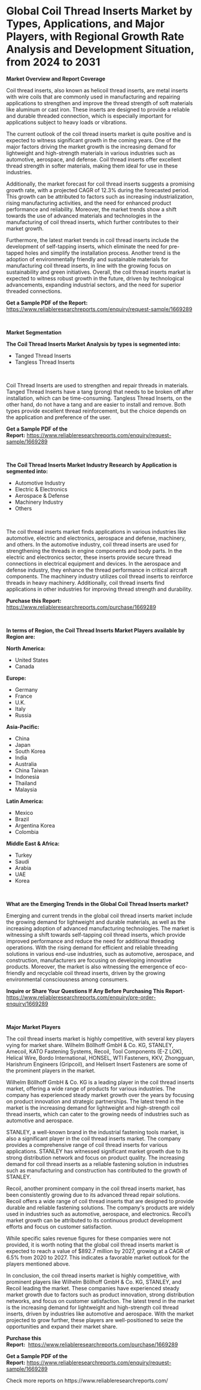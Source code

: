 <p><h1>Global Coil Thread Inserts Market by Types, Applications, and Major Players, with Regional Growth Rate Analysis and Development Situation, from 2024 to 2031</h1></p><p><strong>Market Overview and Report Coverage</strong></p>
<p><p>Coil thread inserts, also known as helicoil thread inserts, are metal inserts with wire coils that are commonly used in manufacturing and repairing applications to strengthen and improve the thread strength of soft materials like aluminum or cast iron. These inserts are designed to provide a reliable and durable threaded connection, which is especially important for applications subject to heavy loads or vibrations.</p><p>The current outlook of the coil thread inserts market is quite positive and is expected to witness significant growth in the coming years. One of the major factors driving the market growth is the increasing demand for lightweight and high-strength materials in various industries such as automotive, aerospace, and defense. Coil thread inserts offer excellent thread strength in softer materials, making them ideal for use in these industries.</p><p>Additionally, the market forecast for coil thread inserts suggests a promising growth rate, with a projected CAGR of 12.3% during the forecasted period. This growth can be attributed to factors such as increasing industrialization, rising manufacturing activities, and the need for enhanced product performance and reliability. Moreover, the market trends show a shift towards the use of advanced materials and technologies in the manufacturing of coil thread inserts, which further contributes to their market growth.</p><p>Furthermore, the latest market trends in coil thread inserts include the development of self-tapping inserts, which eliminate the need for pre-tapped holes and simplify the installation process. Another trend is the adoption of environmentally friendly and sustainable materials for manufacturing coil thread inserts, in line with the growing focus on sustainability and green initiatives. Overall, the coil thread inserts market is expected to witness robust growth in the future, driven by technological advancements, expanding industrial sectors, and the need for superior threaded connections.</p></p>
<p><strong>Get a Sample PDF of the Report:</strong> <a href="https://www.reliableresearchreports.com/enquiry/request-sample/1669289">https://www.reliableresearchreports.com/enquiry/request-sample/1669289</a></p>
<p>&nbsp;</p>
<p><strong>Market Segmentation</strong></p>
<p><strong>The Coil Thread Inserts Market Analysis by types is segmented into:</strong></p>
<p><ul><li>Tanged Thread Inserts</li><li>Tangless Thread Inserts</li></ul></p>
<p>&nbsp;</p>
<p><p>Coil Thread Inserts are used to strengthen and repair threads in materials. Tanged Thread Inserts have a tang (prong) that needs to be broken off after installation, which can be time-consuming. Tangless Thread Inserts, on the other hand, do not have a tang and are easier to install and remove. Both types provide excellent thread reinforcement, but the choice depends on the application and preference of the user.</p></p>
<p><strong>Get a Sample PDF of the Report:</strong>&nbsp;<a href="https://www.reliableresearchreports.com/enquiry/request-sample/1669289">https://www.reliableresearchreports.com/enquiry/request-sample/1669289</a></p>
<p>&nbsp;</p>
<p><strong>The Coil Thread Inserts Market Industry Research by Application is segmented into:</strong></p>
<p><ul><li>Automotive Industry</li><li>Electric & Electronics</li><li>Aerospace & Defense</li><li>Machinery Industry</li><li>Others</li></ul></p>
<p>&nbsp;</p>
<p><p>The coil thread inserts market finds applications in various industries like automotive, electric and electronics, aerospace and defense, machinery, and others. In the automotive industry, coil thread inserts are used for strengthening the threads in engine components and body parts. In the electric and electronics sector, these inserts provide secure thread connections in electrical equipment and devices. In the aerospace and defense industry, they enhance the thread performance in critical aircraft components. The machinery industry utilizes coil thread inserts to reinforce threads in heavy machinery. Additionally, coil thread inserts find applications in other industries for improving thread strength and durability.</p></p>
<p><strong>Purchase this Report:</strong>&nbsp; <a href="https://www.reliableresearchreports.com/purchase/1669289">https://www.reliableresearchreports.com/purchase/1669289</a></p>
<p>&nbsp;</p>
<p><strong>In terms of Region, the Coil Thread Inserts Market Players available by Region are:</strong></p>
<p>
    <p> <strong> North America: </strong>
        <ul>
            <li>United States</li>
            <li>Canada</li>
        </ul>
        </p> 
    <p> <strong> Europe: </strong>
        <ul>
            <li>Germany</li>
            <li>France</li>
            <li>U.K.</li>
            <li>Italy</li>
            <li>Russia</li>
        </ul>
        </p> 
    <p> <strong> Asia-Pacific: </strong>
        <ul>
            <li>China</li>
            <li>Japan</li>
            <li>South Korea</li>
            <li>India</li>
            <li>Australia</li>
            <li>China Taiwan</li>
            <li>Indonesia</li>
            <li>Thailand</li>
            <li>Malaysia</li>
        </ul>
        </p> 
    <p> <strong> Latin America: </strong>
        <ul>
            <li>Mexico</li>
            <li>Brazil</li>
            <li>Argentina Korea</li>
            <li>Colombia</li>
        </ul>
        </p> 
    <p> <strong> Middle East & Africa: </strong>
        <ul>
            <li>Turkey</li>
            <li>Saudi</li>
            <li>Arabia</li>
            <li>UAE</li>
            <li>Korea</li>
        </ul>
    </p>
    </p>
<p>&nbsp;</p>
<p><strong>What are the Emerging Trends in the Global Coil Thread Inserts market?</strong></p>
<p><p>Emerging and current trends in the global coil thread inserts market include the growing demand for lightweight and durable materials, as well as the increasing adoption of advanced manufacturing technologies. The market is witnessing a shift towards self-tapping coil thread inserts, which provide improved performance and reduce the need for additional threading operations. With the rising demand for efficient and reliable threading solutions in various end-use industries, such as automotive, aerospace, and construction, manufacturers are focusing on developing innovative products. Moreover, the market is also witnessing the emergence of eco-friendly and recyclable coil thread inserts, driven by the growing environmental consciousness among consumers.</p></p>
<p><strong>Inquire or Share Your Questions If Any Before Purchasing This Report</strong>- <a href="https://www.reliableresearchreports.com/enquiry/pre-order-enquiry/1669289">https://www.reliableresearchreports.com/enquiry/pre-order-enquiry/1669289</a></p>
<p>&nbsp;</p>
<p><strong>Major Market Players</strong></p>
<p><p>The coil thread inserts market is highly competitive, with several key players vying for market share. Wilhelm Böllhoff GmbH & Co. KG, STANLEY, Amecoil, KATO Fastening Systems, Recoil, Tool Components (E-Z LOK), Helical Wire, Bordo International, HONSEL, WTI Fasteners, KKV, Zhongguan, Harishrum Engineers (Gripcoil), and Helisert Insert Fasteners are some of the prominent players in the market.</p><p>Wilhelm Böllhoff GmbH & Co. KG is a leading player in the coil thread inserts market, offering a wide range of products for various industries. The company has experienced steady market growth over the years by focusing on product innovation and strategic partnerships. The latest trend in the market is the increasing demand for lightweight and high-strength coil thread inserts, which can cater to the growing needs of industries such as automotive and aerospace.</p><p>STANLEY, a well-known brand in the industrial fastening tools market, is also a significant player in the coil thread inserts market. The company provides a comprehensive range of coil thread inserts for various applications. STANLEY has witnessed significant market growth due to its strong distribution network and focus on product quality. The increasing demand for coil thread inserts as a reliable fastening solution in industries such as manufacturing and construction has contributed to the growth of STANLEY.</p><p>Recoil, another prominent company in the coil thread inserts market, has been consistently growing due to its advanced thread repair solutions. Recoil offers a wide range of coil thread inserts that are designed to provide durable and reliable fastening solutions. The company's products are widely used in industries such as automotive, aerospace, and electronics. Recoil’s market growth can be attributed to its continuous product development efforts and focus on customer satisfaction.</p><p>While specific sales revenue figures for these companies were not provided, it is worth noting that the global coil thread inserts market is expected to reach a value of $892.7 million by 2027, growing at a CAGR of 6.5% from 2020 to 2027. This indicates a favorable market outlook for the players mentioned above.</p><p>In conclusion, the coil thread inserts market is highly competitive, with prominent players like Wilhelm Böllhoff GmbH & Co. KG, STANLEY, and Recoil leading the market. These companies have experienced steady market growth due to factors such as product innovation, strong distribution networks, and focus on customer satisfaction. The latest trend in the market is the increasing demand for lightweight and high-strength coil thread inserts, driven by industries like automotive and aerospace. With the market projected to grow further, these players are well-positioned to seize the opportunities and expand their market share.</p></p>
<p><strong>Purchase this Report:</strong>&nbsp;&nbsp;<a href="https://www.reliableresearchreports.com/purchase/1669289">https://www.reliableresearchreports.com/purchase/1669289</a></p>
<p></p>
<p><strong>Get a Sample PDF of the Report:</strong>&nbsp;<a href="https://www.reliableresearchreports.com/enquiry/request-sample/1669289">https://www.reliableresearchreports.com/enquiry/request-sample/1669289</a></p>
<p>Check more reports on https://www.reliableresearchreports.com/</p>